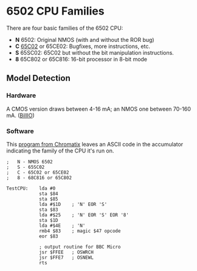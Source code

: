 6502 CPU Families
=================

There are four basic families of the 6502 CPU:
- __N__ 6502: Original NMOS (with and without the ROR bug)
- __C__ [65C02] or 65CE02: Bugfixes, more instructions, etc.
- __S__ 65SC02: 65C02 but without the bit manipulation instructions.
- __8__ 65C802 or 65C816: 16-bit processor in 8-bit mode


Model Detection
----------------

### Hardware

A CMOS version draws between 4-16 mA; an NMOS one between 70-160 mA.
([BillIO][73307])


### Software

This [program from Chromatix][73317] leaves an ASCII code in the
accumulator indicating the family of the CPU it's run on.

    ;   N - NMOS 6502
    ;   S - 65SC02
    ;   C - 65C02 or 65CE02
    ;   8 - 68C816 or 65C802

    TestCPU:    lda #0
                sta $84
                sta $85
                lda #$1D    ; 'N' EOR 'S'
                sta $83
                lda #$25    ; 'N' EOR 'S' EOR '8'
                sta $1D
                lda #$4E    ; 'N'
                rmb4 $83    ; magic $47 opcode
                eor $83

                ; output routine for BBC Micro
                jsr $FFEE   ; OSWRCH
                jsr $FFE7   ; OSNEWL
                rts


<!-------------------------------------------------------------------->
[65C02]: https://en.wikipedia.org/wiki/WDC_65C02
[73307]: http://forum.6502.org/viewtopic.php?f=4&t=5929&view=unread#p73307
[73317]: http://forum.6502.org/viewtopic.php?f=4&t=5929&view=unread#p73317
